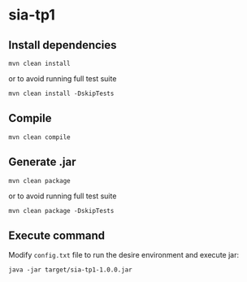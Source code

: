 # sia-tp1

## Install dependencies
`mvn clean install`

or to avoid running full test suite

`mvn clean install -DskipTests`

## Compile
`mvn clean compile` 

## Generate .jar
`mvn clean package` 

or to avoid running full test suite

`mvn clean package -DskipTests`

## Execute command
Modify `config.txt` file to run the desire environment and execute jar:

`java -jar target/sia-tp1-1.0.0.jar`

